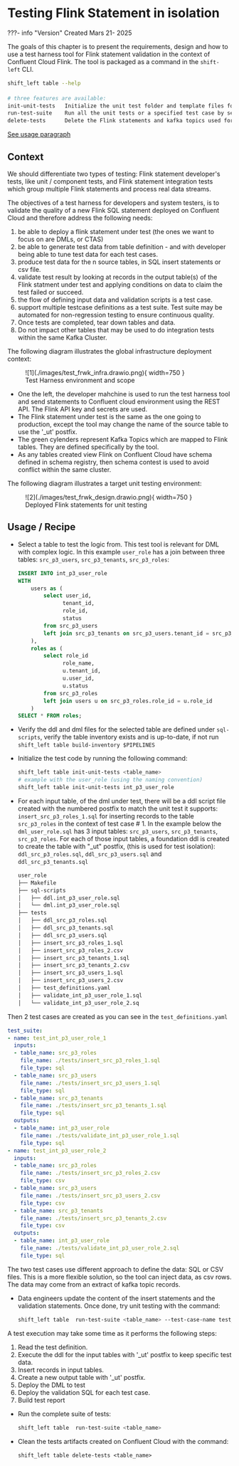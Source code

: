 # Testing Flink Statement in isolation

???- info "Version"
    Created Mars 21- 2025 

The goals of this chapter is to present the requirements, design and how to use a test harness tool for Flink statement validation in the context of Confluent Cloud Flink. The tool is packaged as a command in the `shift-left` CLI.

```sh
shift_left table --help

# three features are available:
init-unit-tests   Initialize the unit test folder and template files for a given table. It will parse the SQL statements to create the insert statements for the unit tests. It is using the table inventory to find the table folder for the given table name.
run-test-suite    Run all the unit tests or a specified test case by sending data to `_ut` topics and validating the results
delete-tests      Delete the Flink statements and kafka topics used for unit tests for a given table.
```

[See usage paragraph](#usage--recipe)

## Context


We should differentiate two types of testing: Flink statement developer's tests, like unit / component tests, and Flink statement integration tests which group multiple Flink statements and process real data streams.

The objectives of a test harness for developers and system testers, is to validate the quality of a new Flink SQL statement deployed on Confluent Cloud and therefore address the following needs:

1. be able to deploy a flink statement under test (the ones we want to focus on are DMLs, or CTAS)
1. be able to generate test data from table definition - and with developer being able to tune test data for each test cases.
1. produce test data for the n source tables, in SQL insert statements or csv file.
1. validate test result by looking at records in the output table(s) of the Flink statment under test and applying conditions on data to claim the test failed or succeed. 
1. the flow of defining input data and validation scripts is a test case. 
1. support multiple testcase definitions as a test suite. Test suite may be automated for non-regression testing to ensure continuous quality.
1. Once tests are completed, tear down tables and data.
1. Do not impact other tables that may be used to do integration tests within the same Kafka Cluster.

The following diagram illustrates the global infrastructure deployment context:

<figure markdown="span">
![1](./images/test_frwk_infra.drawio.png){ width=750 }
<figcaption>Test Harness environment and scope</figcaption>
</figure>



* One the left, the developer mahchine is used to run the test harness tool and send statements to Confluent cloud environment using the REST API. The Flink API key and secrets are used. 
* The Flink statement under test is the same as the one going to production, except the tool may change the name of the source table to use the '_ut' postfix. 
* The green cylenders represent Kafka Topics which are mapped to Flink tables. They are defined specifically by the tool.
* As any tables created view Flink on Confluent Cloud have schema defined in schema registry, then schema contest is used to avoid conflict within the same cluster. 

The following diagram illustrates a  target unit testing environment:

<figure markdown="span">
![2](./images/test_frwk_design.drawio.png){ width=750 }
<figcaption>Deployed Flink statements for unit testing</figcaption>
</figure>




## Usage / Recipe

* Select a table to test the logic from. This test tool is relevant for DML with complex logic. In this example `user_role` has a join between three tables: `src_p3_users`, `src_p3_tenants`, `src_p3_roles`:
  ```sql
  INSERT INTO int_p3_user_role
  WITH
      users as (
          select user_id,
                tenant_id,
                role_id,
                status
          from src_p3_users 
          left join src_p3_tenants on src_p3_users.tenant_id = src_p3_tenants.id
      ),
      roles as (
          select role_id
                role_name,
                u.tenant_id,
                u.user_id,
                u.status
          from src_p3_roles
          left join users u on src_p3_roles.role_id = u.role_id
      )
  SELECT * FROM roles;
  ```

* Verify the ddl and dml files for the selected table are defined under `sql-scripts`, verify the table inventory exists and is up-to-date, if not run `shift_left table build-inventory $PIPELINES`
* Initialize the test code by running the following command:
  ```sh
  shift_left table init-unit-tests <table_name>
  # example with the user_role (using the naming convention)
  shift_left table init-unit-tests int_p3_user_role
  ```

* For each input table, of the dml under test, there will be a ddl script file created with the numbered postfix to match the unit test it supports: `insert_src_p3_roles_1.sql` for inserting records to the table `src_p3_roles` in the context of test case # 1.  In the example below the `dml_user_role.sql` has 3 input tables: `src_p3_users`, `src_p3_tenants`, `src_p3_roles`. For each of those input tables, a foundation ddl is created to create the table with "_ut" postfix, (this is used for test isolation): `ddl_src_p3_roles.sql`, `ddl_src_p3_users.sql` and `ddl_src_p3_tenants.sql`
  ```sh
  user_role
  ├── Makefile
  ├── sql-scripts
  │   ├── ddl.int_p3_user_role.sql
  │   └── dml.int_p3_user_role.sql
  ├── tests
  │   ├── ddl_src_p3_roles.sql
  │   ├── ddl_src_p3_tenants.sql
  │   ├── ddl_src_p3_users.sql
  │   ├── insert_src_p3_roles_1.sql
  │   ├── insert_src_p3_roles_2.csv
  │   ├── insert_src_p3_tenants_1.sql
  │   ├── insert_src_p3_tenants_2.csv
  │   ├── insert_src_p3_users_1.sql
  │   ├── insert_src_p3_users_2.csv
  │   ├── test_definitions.yaml
  │   ├── validate_int_p3_user_role_1.sql
  │   └── validate_int_p3_user_role_2.sq
  ```

Then 2 test cases are created as you can see in the `test_definitions.yaml`
  ```yaml
  test_suite:
  - name: test_int_p3_user_role_1
    inputs:
    - table_name: src_p3_roles
      file_name: ./tests/insert_src_p3_roles_1.sql
      file_type: sql
    - table_name: src_p3_users
      file_name: ./tests/insert_src_p3_users_1.sql
      file_type: sql
    - table_name: src_p3_tenants
      file_name: ./tests/insert_src_p3_tenants_1.sql
      file_type: sql
    outputs:
    - table_name: int_p3_user_role
      file_name: ./tests/validate_int_p3_user_role_1.sql
      file_type: sql
  - name: test_int_p3_user_role_2
    inputs:
    - table_name: src_p3_roles
      file_name: ./tests/insert_src_p3_roles_2.csv
      file_type: csv
    - table_name: src_p3_users
      file_name: ./tests/insert_src_p3_users_2.csv
      file_type: csv
    - table_name: src_p3_tenants
      file_name: ./tests/insert_src_p3_tenants_2.csv
      file_type: csv
    outputs:
    - table_name: int_p3_user_role
      file_name: ./tests/validate_int_p3_user_role_2.sql
      file_type: sql
  ```

The two test cases use different approach to define the data: SQL or CSV files. This is a more flexible solution, so the tool can inject data, as csv rows. The data may come from an extract of kafka topic records.

* Data engineers update the content of the insert statements and the validation statements. Once done, try unit testing with the command:
  ```sh
  shift_left table  run-test-suite <table_name> --test-case-name test_<table_name>_1 
  ```

A test execution may take some time as it performs the following steps:

1. Read the test definition.
1. Execute the ddl for the input tables with '_ut' postfix to keep specific test data.
1. Insert records in input tables.
1. Create a new output table with '_ut' postfix.
1. Deploy the DML to test
1. Deploy the validation SQL for each test case.
1. Build test report

* Run the complete suite of tests:
  ```sh
  shift_left table  run-test-suite <table_name>
  ```

* Clean the tests artifacts created on Confluent Cloud with the command:
  ```sf
  shift_left table delete-tests <table_name>
  ```




